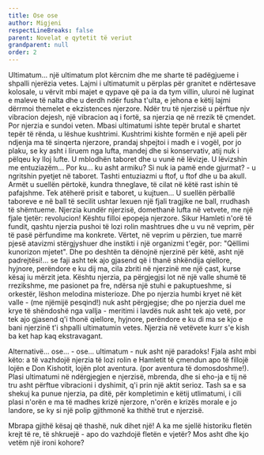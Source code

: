 ```yaml
---
title: Ose ose
author: Migjeni
respectLineBreaks: false
parent: Novelat e qytetit të veriut
grandparent: null
order: 2
---
```


Ultimatum... një ultimatum plot kërcnim dhe me sharte të
padëgjueme i shpalli njerëzia vetes. Lajmi i ultimatumit
u përplas për granitet e ndërtesave kolosale, u vërvit mbi
majet e qypave që pa ia da tym villin, uluroi në luginat e
maleve të nalta dhe u derdh ndër fusha t'ulta, e jehona e
këtij lajmi dërrmoi themelet e ekzistences njerzore. Ndër
tru të njerzisë u përftue njv vibracion dejesh, një vibracion
aq i fortë, sa njerzia qe në rrezik të çmendet. Por njerzia
e sundoi veten. Mbasi ultimatumi ishte tepër brutal e
shartet tepër të rënda, u lëshue kushtrimi. Kushtrimi kishte
formën e një apeli për ndjenja ma të sinqerta njerzore,
prandaj shpejtoi i madh e i vogël, por jo plaku, se ky asht
i liruem nga lufta, mandej dhe si konservativ, atij nuk i
pëlqeu ky lloj lufte. U mblodhën taboret dhe u vunë në
lëvizje. U lëvizshin me entuziazëm... Por ku... ku asht armiku?
Si nuk ia pamë ende gjurmat? - u ngritshin pyetjet në taboret.
Tashti entuziazmi u ftof, u ftof dhe u ba akull. Armët u suellën
përtokë, kundra thneglave, të cilat në këtë rast ishin të pafajshme.
Tek atëherë prisit e taboret, u kujtuen... U suellën përballë
taboreve e në ball të secilit ushtar lexuen një fjali tragjike
ne ball, rrudhash të shëmtueme. Njerzia kundër njerzisë, domethanë
lufta në vetvete, me një fjale tjetër: revolucion! Kështu filloi
epopeja njerzore. Sikur Hamleti n'orë të fundit, qashtu
njerzia pushoi të lozi rolin mashtrues dhe u vu në veprim,
për të pasë përfundime ma konkrete. Vërtet, në veprim u përzien,
tue marrë pjesë atavizmi stërgjyshuer dhe instikti i një
organizmi t'egër, por: "Qëllimi kunorizon mjetet". Dhe po
deshtën ta dënojnë njerzinë për këtë, asht një padrejtësi!... se
faji asht tek ajo gjasend që i thanë shkëndija qiellore, hyjnore,
perëndore e ku dij ma, cila zbriti në njerzinë me një çast, kurse
kësaj iu mërzit jeta. Kështu njerzia, pa përgjegjsi lot në një
valle shumë të rrezikshme, me pasionet pa fre, ndërsa një stuhi
e pakuptueshme, si orkestër, lëshon melodina misterioze. Dhe po
njerzia humbi kryet në kët valle - (me njëmijë pesqind!) nuk asht
përgjegjse; dhe po njerzia duel me krye të shëndoshë nga vallja -
meritimi i lavdës nuk asht tek ajo vetë, por tek ajo gjasend q'i
thonë qiellore, hyjnore, perëndore e ku di ma se kjo e bani
njerzinë t'i shpalli ultimatumin vetes. Njerzia në vetëvete kurr s'e
kish ba ket hap kaq ekstravagant.

Alternativë... ose... - ose... ultimatum - nuk asht një paradoks!
Fjala asht mbi këto: a të vazhdojë njerzia të lozi rolin e Hamletit
të çmendun apo të fillojë lojën e Don Kishotit, lojën plot aventura.
(por aventura të domosdoshme!). Plasi ultimatumi në ndërgjegjen
e njerzisë, mbrenda, dhe si eho-ja e tij në tru asht përftue
vibracioni i dyshimit, q'i prin një aktit serioz. Tash sa e sa shekuj
ka punue njerzia, pa ditë, për kompletimin e këtij utlimatumi, i cili
plasi n'orën e ma të madhes krizë njerzore, n'orën e krizës morale
e jo landore, se ky si një polip gjithmonë ka thithë trut e njerzisë.

Mbrapa gjithë kësaj që thashë, nuk dihet një! A ka me sjellë historiku
fletën krejt të re, të shkruejë - apo do vazhdojë fletën e vjetër?
Mos asht dhe kjo vetëm një ironi kohore?
